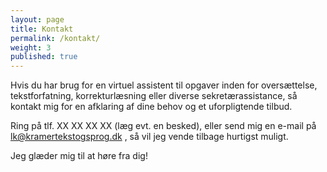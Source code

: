 ```yaml
---
layout: page
title: Kontakt
permalink: /kontakt/
weight: 3
published: true
---
```



Hvis du har brug for en virtuel assistent til opgaver inden for oversættelse, tekstforfatning, korrekturlæsning eller diverse sekretærassistance, så kontakt mig for en afklaring af dine behov og et uforpligtende tilbud.

Ring på tlf. XX XX XX XX (læg evt. en besked), eller send mig en e-mail på lk@kramertekstogsprog.dk , så vil jeg vende tilbage hurtigst muligt.

Jeg glæder mig til at høre fra dig!

